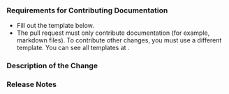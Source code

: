 ### Requirements for Contributing Documentation

* Fill out the template below.
* The pull request must only contribute documentation (for example, markdown files). To contribute other changes, you must use a different template. You can see all templates at <INSERT-LINK>.
<!-- TODO: Check and fix link -->

### Description of the Change

<!--

Describe the purpose of your change.

-->

### Release Notes

<!--

Please describe the changes in a single line that explains this improvement in
terms that a user can understand. This text will be used in future release notes.

If this change is not user-facing or notable enough to be included in release notes
you may use the strings "Not applicable" or "N/A" here.

Examples:

- The documentation now features ...
- Fixed an issue where ...
- Increased the performance of ...

-->
